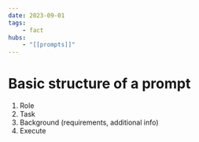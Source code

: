 ```yaml
---
date: 2023-09-01
tags:
    - fact
hubs:
    - "[[prompts]]"
---
```


# Basic structure of a prompt

1. Role
2. Task
3. Background (requirements, additional info)
4. Execute

